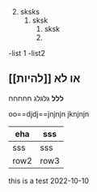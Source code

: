 2. sksks
	1. sksk
		1. sksk
		2. 

-list 1
-list2


## [[להיות]] או לא

**ללל** גלגלג חחחחח

oo==djdj==jnjnjn jknjnjn



| eha | sss |
| ---- | --- |
| sss | sss | 
| row2 | row3 | 



this is a test 2022-10-10
